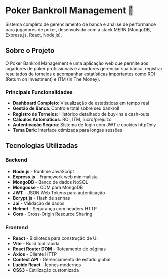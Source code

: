# Poker Bankroll Management 🎰

Sistema completo de gerenciamento de banca e análise de performance para jogadores de poker, desenvolvido com a stack MERN (MongoDB, Express.js, React, Node.js).

## Sobre o Projeto

O Poker Bankroll Management é uma aplicação web que permite aos jogadores de poker profissionais e amadores gerenciar sua banca, registrar resultados de torneios e acompanhar estatísticas importantes como ROI (Return on Investment) e ITM (In The Money).

### Principais Funcionalidades

-  **Dashboard Completo**: Visualização de estatísticas em tempo real
-  **Gestão de Banca**: Controle total sobre seu bankroll
-  **Registro de Torneios**: Histórico detalhado de buy-ins e cash-outs
-  **Cálculos Automáticos**: ROI, ITM, lucro/prejuízo
-  **Autenticação Segura**: Sistema de login com JWT e cookies httpOnly
-  **Tema Dark**: Interface otimizada para longas sessões

##  Tecnologias Utilizadas

### Backend
- **Node.js** - Runtime JavaScript
- **Express.js** - Framework web minimalista
- **MongoDB** - Banco de dados NoSQL
- **Mongoose** - ODM para MongoDB
- **JWT** - JSON Web Tokens para autenticação
- **Bcrypt.js** - Hash de senhas
- **Joi** - Validação de dados
- **Helmet** - Segurança com headers HTTP
- **Cors** - Cross-Origin Resource Sharing

### Frontend
- **React** - Biblioteca para construção de UI
- **Vite** - Build tool rápida
- **React Router DOM** - Roteamento de páginas
- **Axios** - Cliente HTTP
- **Context API** - Gerenciamento de estado global
- **Lucide React** - Ícones modernos
- **CSS3** - Estilização customizada

